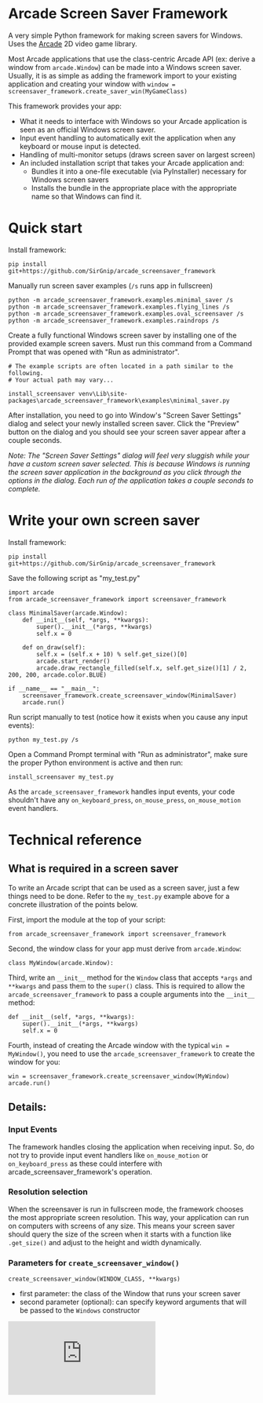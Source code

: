 # Arcade Screen Saver Framework

A very simple Python framework for making screen savers for Windows.  Uses the [Arcade](https://github.com/pythonarcade/arcade) 2D video game library.

Most Arcade applications that use the class-centric Arcade API (ex: derive a window from `arcade.Window`) can be made into a Windows screen saver.
Usually, it is as simple as adding the framework import to your existing application and creating your window with `window = screensaver_framework.create_saver_win(MyGameClass)`
 
This framework provides your app:
* What it needs to interface with Windows so your Arcade application is seen as an official Windows screen saver.
* Input event handling to automatically exit the application when any keyboard or mouse input is detected.
* Handling of multi-monitor setups (draws screen saver on largest screen)
* An included installation script that takes your Arcade application and:
    * Bundles it into a one-file executable (via PyInstaller) necessary for Windows screen savers
    * Installs the bundle in the appropriate place with the appropriate name so that Windows can find it.

# Quick start

Install framework:

    pip install git+https://github.com/SirGnip/arcade_screensaver_framework

Manually run screen saver examples (`/s` runs app in fullscreen)

    python -m arcade_screensaver_framework.examples.minimal_saver /s
    python -m arcade_screensaver_framework.examples.flying_lines /s
    python -m arcade_screensaver_framework.examples.oval_screensaver /s
    python -m arcade_screensaver_framework.examples.raindrops /s

Create a fully functional Windows screen saver by installing one of the provided example screen savers.
Must run this command from a Command Prompt that was opened with "Run as administrator".
    
    # The example scripts are often located in a path similar to the following.
    # Your actual path may vary...
    
    install_screensaver venv\Lib\site-packages\arcade_screensaver_framework\examples\minimal_saver.py

After installation, you need to go into Window's "Screen Saver Settings" dialog and
select your newly installed screen saver.  Click the "Preview" button on the dialog
and you should see your screen saver appear after a couple seconds.  

*Note: The "Screen Saver Settings" dialog will feel very sluggish while your have a custom
screen saver selected. This is because Windows is running the screen saver application
in the background as you click through the options in the dialog. Each run of the
application takes a couple seconds to complete.*

# Write your own screen saver

Install framework:

    pip install git+https://github.com/SirGnip/arcade_screensaver_framework

Save the following script as "my_test.py"

    import arcade
    from arcade_screensaver_framework import screensaver_framework
    
    class MinimalSaver(arcade.Window):
        def __init__(self, *args, **kwargs):
            super().__init__(*args, **kwargs)
            self.x = 0
    
        def on_draw(self):
            self.x = (self.x + 10) % self.get_size()[0]
            arcade.start_render()
            arcade.draw_rectangle_filled(self.x, self.get_size()[1] / 2, 200, 200, arcade.color.BLUE)

    if __name__ == "__main__":
        screensaver_framework.create_screensaver_window(MinimalSaver)
        arcade.run()

Run script manually to test (notice how it exists when you cause any input events):

    python my_test.py /s
    
Open a Command Prompt terminal with "Run as administrator", make sure the proper Python environment is active and then run:

    install_screensaver my_test.py

As the `arcade_screensaver_framework` handles input events, your code shouldn't have any `on_keyboard_press`, `on_mouse_press`, `on_mouse_motion` event handlers.

# Technical reference

## What is required in a screen saver

To write an Arcade script that can be used as a screen saver, just a few things need to be done.
Refer to the `my_test.py` example above for a concrete illustration of the points below.

First, import the module at the top of your script:

    from arcade_screensaver_framework import screensaver_framework
    
Second, the window class for your app must derive from `arcade.Window`:

    class MyWindow(arcade.Window):

Third, write an `__init__` method for the `Window` class that accepts `*args` and `**kwargs`
and pass them to the `super()` class. This is required to allow the `arcade_screensaver_framework`
to pass a couple arguments into the `__init__` method: 

    def __init__(self, *args, **kwargs):
        super().__init__(*args, **kwargs)
        self.x = 0

Fourth, instead of creating the Arcade window with the typical `win = MyWindow()`, you need to
use the  `arcade_screensaver_framework` to create the window for you:

    win = screensaver_framework.create_screensaver_window(MyWindow)
    arcade.run()

## Details:

### Input Events

 The framework handles closing the application when receiving input. So, do not
try to provide input event handlers like `on_mouse_motion` or `on_keyboard_press`
as these could interfere with arcade_screensaver_framework's operation.

### Resolution selection
When the screensaver is run in fullscreen mode, the framework chooses the most
appropriate screen resolution. This way, your application can run on computers
with screens of any size. This means your screen saver should query the size of
the screen when it starts with a function like `.get_size()` and adjust to the
height and width dynamically.

### Parameters for `create_screensaver_window()`

    create_screensaver_window(WINDOW_CLASS, **kwargs)
    
- first parameter: the class of the Window that runs your screen saver 
- second parameter (optional): can specify keyword arguments that will be passed to the
`Windows` constructor

![Hits](http://cc.amazingcounters.com/counter.php?i=3245831&c=9737806)
